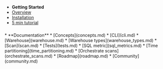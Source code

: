 * **Getting Started**
* [Overview](/)
* [Installation](installation.md)
* [5 min tutorial](5_min_tutorial.md)
<div style="height:10px"></div>
* **Documentation**
* [Concepts](concepts.md)
* [CLI](cli.md)
* [Warehouse](warehouse.md)
* [Warehouse types](warehouse_types.md)
* [Scan](scan.md)
* [Tests](tests.md)
* [SQL metric](sql_metrics.md)
* [Time partitioning](time_partitioning.md)
* [Orchestrate scans](orchestrate_scans.md)
* [Roadmap](roadmap.md)
* [Community](community.md)
